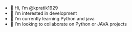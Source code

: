 - 👋 Hi, I’m @kpratik1929
- 👀 I’m interested in development
- 🌱 I’m currently learning Python and java
- 💞️ I’m looking to collaborate on Python or JAVA projects


<!---
kpratik1929/kpratik1929 is a ✨ special ✨ repository because its `README.md` (this file) appears on your GitHub profile.
You can click the Preview link to take a look at your changes.
--->
